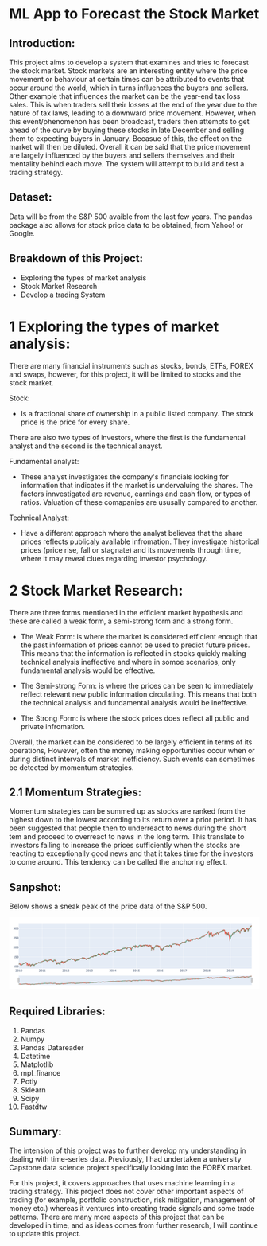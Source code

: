 # ML App to Forecast the Stock Market

## Introduction:

This project aims to develop a system that examines and tries to forecast the stock market. Stock markets are an interesting entity where the price movement or behaviour at certain times can be attributed to events that occur around the world, which in turns influences the buyers and sellers. Other example that influences the market can be the year-end tax loss sales. This is when traders sell their losses at the end of the year due to the nature of tax laws, leading to a downward price movement. However, when this event/phenomenon has been broadcast, traders then attempts to get ahead of the curve by buying these stocks in late December and selling them to expecting buyers in January. Becasue of this, the effect on the market will then be diluted. Overall it can be said that the price movement are largely influenced by the buyers and sellers themselves and their mentality behind each move. The system will attempt to build and test a trading strategy. 

## Dataset:

Data will be from the S&P 500 avaible from the last few years. The pandas package also allows for stock price data to be obtained, from Yahoo! or Google.

## Breakdown of this Project:

- Exploring the types of market analysis
- Stock Market Research
- Develop a trading System


# 1 Exploring the types of market analysis:

There are many financial instruments such as stocks, bonds, ETFs, FOREX and swaps, however, for this project, it will be limited to stocks and the stock market.

Stock: 
- Is a fractional share of ownership in a public listed company. The stock price is the price for every share.

There are also two types of investors, where the first is the fundamental analyst and the second is the technical anayst.

Fundamental analyst:
- These analyst investigates the company's financials looking for information that indicates if the market is undervaluing the shares. The factors innvestigated are revenue, earnings and cash flow, or types of ratios. Valuation of these comapanies are ususally compared to another.

Technical Analyst:
- Have a different approach where the analyst believes that the share prices reflects publicaly available infromation. They investigate historical prices (price rise, fall or stagnate) and its movements through time, where it may reveal clues regarding investor psychology.

# 2 Stock Market Research:

There are three forms mentioned in the efficient market hypothesis and these are called a weak form, a semi-strong form and a strong form. 

- The Weak Form: is where the market is considered efficient enough that the past information of prices cannot be used to predict future prices. This means that the information is reflected in stocks quickly making technical analysis ineffective and where in somoe scenarios, only fundamental analysis would be effective.

- The Semi-strong Form: is where the prices can be seen to immediately reflect relevant new public information circulating. This means that both the technical analysis and fundamental analysis would be ineffective.

- The Strong Form: is where the stock prices does reflect all public and private infromation. 

Overall, the market can be considered to be largely efficient in terms of its operations, However, often the money making opportunities occur when or during distinct intervals of market inefficiency. Such events can sometimes be detected by momentum strategies.

## 2.1 Momentum Strategies:

Momentum strategies can be summed up as stocks are ranked from the highest down to the lowest according to its return over a prior period. It has been suggested that people then to underreact to news during the short tem and proceed to overreact to news in the long term. This translate to investors failing to increase the prices sufficiently when the stocks are reacting to exceptionally good news and that it takes time for the investors to come around. This tendency can be called the anchoring effect.

## Sanpshot:
Below shows a sneak peak of the price data of the S&P 500.

![Plot of Price Data](https://github.com/ylee9107/ML_App_ForecastStockMarket/blob/master/Images/Plot%20of%20Price%20Data.png)

## Required Libraries:

1. Pandas
2. Numpy
3. Pandas Datareader
4. Datetime
5. Matplotlib
6. mpl_finance
7. Potly
8. Sklearn
9. Scipy
10. Fastdtw

## Summary:

The intension of this project was to further develop my understanding in dealing with time-series data. Previously, I had undertaken a university Capstone data science project specifically looking into the FOREX market. 

For this project, it covers approaches that uses machine learning in a trading strategy. This project does not cover other important aspects of trading (for example, portfolio construction, risk mitigation, management of money etc.) whereas it ventures into creating trade signals and some trade patterns. There are many more aspects of this project that can be developed in time, and as ideas comes from further research, I will continue to update this project. 


